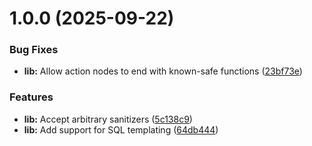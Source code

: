 # 1.0.0 (2025-09-22)


### Bug Fixes

* **lib:** Allow action nodes to end with known-safe functions ([23bf73e](https://github.com/hxtk/sqlt/commit/23bf73eb34db92c8dbf189011b7232e34f9f5a47))


### Features

* **lib:** Accept arbitrary sanitizers ([5c138c9](https://github.com/hxtk/sqlt/commit/5c138c9fc2812c15247e79fc9abfd43f02535f1c))
* **lib:** Add support for SQL templating ([64db444](https://github.com/hxtk/sqlt/commit/64db444317967792ac9a7a630dda4086fe8a80ce))
